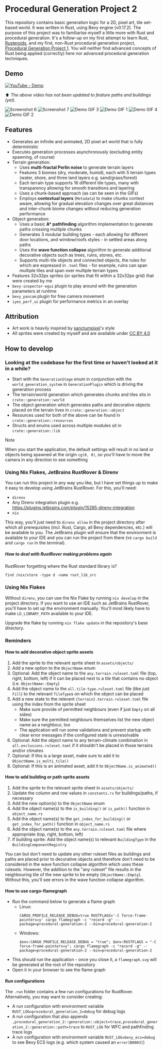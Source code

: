 # Procedural Generation Project 2

This repository contains basic generation logic for a 2D, pixel art, tile set-based world. It was written in Rust,
using Bevy engine (v0.17.2). The purpose of this project was to familiarise myself a little more with Rust and
procedural generation. It's a follow-up on my first attempt to learn
Rust, [Rusteroids](https://github.com/kimgoetzke/rusteroids),
and my first, non-Rust procedural generation
project, [Procedural Generation Project 1](https://github.com/kimgoetzke/procedural-generation-1).
You will neither find advanced concepts of Rust being applied (correctly) here nor advanced procedural generation
techniques.

## Demo

[![YouTube - Demo](https://img.youtube.com/vi/rdGre9dZdgo/0.jpg)](https://www.youtube.com/watch?v=rdGre9dZdgo)

⬆️ _The above video has not been updated to feature paths and buildings (yet)._

![Screenshot 6](assets/ignore/screenshot6.png)
![Screenshot 7](assets/ignore/screenshot7.png)
![Demo GIF 3](assets/ignore/demo3.gif)
![Demo GIF 1](assets/ignore/demo1.gif)
![Demo GIF 4](assets/ignore/demo4.gif)
![Demo GIF 2](assets/ignore/demo2.gif)

## Features

- Generates an infinite and animated, 2D pixel art world that is fully deterministic
- Executes generation processes asynchronously (excluding entity spawning, of course)
- Terrain generation:
    - Uses **multi-fractal Perlin noise** to generate terrain layers
    - Features 3 biomes (dry, moderate, humid), each with 5 terrain types (water, shore, and three land layers e.g.
      sand/grass/forest)
    - Each terrain type supports 16 different tile types, many with transparency allowing for smooth
      transitions and layering
    - Uses a chunk-based approach (as can be seen in the GIFs)
    - Employs **contextual layers** (`Metadata`) to make chunks context aware, allowing for gradual elevation
      changes over great distances and inter-chunk biome changes without reducing generation performance
- Object generation:
    - Uses a basic **A\* pathfinding** algorithm implementation to generate paths crossing multiple chunks
    - Generates 3 modular building types - each allowing for different door locations, and window/roofs styles - in
      settled areas along paths
    - Uses the **wave function collapse** algorithm to generate additional decorative objects such as trees, ruins,
      stones, etc.
    - Supports multi-tile objects and connected objects, the rules for which are expressed in `.toml` files -
      for example, ruins can span multiple tiles and span over multiple terrain types
- Features 32x32px sprites (or sprites that fit within a 32x32px grid) that were created by me
- `bevy-inspector-egui` plugin to play around with the generation parameters at runtime
- `bevy_pancam` plugin for free camera movement
- `iyes_perf_ui` plugin for performance metrics in an overlay

## Attribution

- Art work is heavily inspired by [sanctumpixel](https://sanctumpixel.itch.io/)'s style
- All sprites were created by myself and are available under [CC BY 4.0](https://creativecommons.org/licenses/by/4.0/)

## How to develop

### Looking at the codebase for the first time or haven't looked at it in a while?

- Start with the `GenerationStage` enum in conjunction with the `world_generation_system` in `GenerationPlugin` which is
  driving the generation process
- The terrain/world generation which generates chunks and tiles sits in `crate::generation::world`
- The object generation which generates paths and decorative objects placed on the terrain lives in
  `crate::generation::object`
- Resources used for both of the above can be found in `crate::generation::resources`
- Structs and enums used across multiple modules sit in `crate::generation::lib`

> [!NOTE]
> When you start the application, the default settings will result in no land or objects being spawned at the
> origin `cg(0, 0)`, so you'll have to move the camera in any direction to see something

### Using Nix Flakes, JetBrains RustRover & Direnv

You can run this project in any way you like, but I have set things up to make it easy to develop using JetBrains
RustRover. For this, you'll need:

- `direnv`
- Any Direnv integration plugin e.g. https://plugins.jetbrains.com/plugin/15285-direnv-integration
- `nix`

This way, you'll just need to `direnv allow` in the project directory after which all prerequisites (incl. Rust, Cargo,
all Bevy dependencies, etc.) will be available to you. The JetBrains plugin will ensure that the environment is
available to your IDE and you can run the project from there (vs `cargo build` and `cargo run` in the terminal).

##### How to deal with RustRover making problems again

RustRover forgetting where the Rust standard library is?

```
find /nix/store -type d -name rust_lib_src
```

### Using Nix Flakes

Without `direnv`, you can use the Nix Flake by running `nix develop` in the project directory. If you want to use an IDE
such as JetBrains RustRover, you'll have to set up the environment manually. You'll most likely have to make
`LD_LIBRARY_PATH` available to your IDE.

Upgrade the flake by running `nix flake update` in the repository's base directory.

### Reminders

#### How to add decorative object sprite assets

1. Add the sprite to the relevant sprite sheet in `assets/objects/`
2. Add a new option to the `ObjectName` enum
3. Optional: Add the object name to the `any.terrain.ruleset.toml` file (top, right, bottom, left) if it can be placed
   next to
   a tile that contains no object (i.e. `ObjectName::Empty`)
4. Add the object name to the `all.tile-type.ruleset.toml` file (like just `Fill`) to the relevant `TileType`s on which
   the object can be placed
5. Add a new state to the relevant `{terrain}.terrain.ruleset.toml` file using the index from the sprite sheet
    - Make sure provide of permitted neighbours (even if just `Empty` on all sides)
    - Make sure the permitted neighbours themselves list the new object name as a neighbour, too
    - The application will run some validations and prevent startup with clear error messages if the configured state is
      unresolvable
6. Optional: Add the object name to any terrain-climate combination in `all.exclusions.ruleset.toml` if it shouldn't
   be placed in those terrains and/or climates
7. Optional: If this is a large asset, make sure to add it to `ObjectName.is_multi_tile()`
8. Optional: If this is an animated asset, add it to `ObjectName.is_animated()`

#### How to add building or path sprite assets

1. Add the sprite to the relevant sprite sheet in `assets/objects/`
2. Update the column and row values in `constants.rs` for buildings/paths, if necessary
3. Add the new option(s) to the `ObjectName` enum
4. Add the object name(s) to the `is_building()` or `is_path()` function in `object_name.rs`
5. Add the object name(s) to the `get_index_for_building()` or `get_index_for_path()` function in `object_name.rs`
6. Add the object name(s) to the `any.terrain.ruleset.toml` file where appropriate (top, right, bottom, left)
7. If building sprite: Add the object name(s) to relevant `BuildingType` in the `BuildingComponentRegistry`

You can but don't need to update any other ruleset files as buildings and paths are placed prior to decorative objects
and therefore don't need to be considered in the wave function collapse algorithm which uses these rulesets. However,
the addition to the "any ruleset" file results in the neighbouring tile of the new sprite to be empty
(`ObjectName::Empty`). Without this, you'll see errors in the wave function collapse algorithm.

#### How to use cargo-flamegraph

- Run the command below to generate a flame graph
    - Linux:
      ```shell
      CARGO_PROFILE_RELEASE_DEBUG=true RUSTFLAGS='-C force-frame-pointers=y' cargo flamegraph -c "record -g" --package=procedural-generation-2 --bin=procedural-generation-2
      ```
    - Windows:
      ```pwsh
      $env:CARGO_PROFILE_RELEASE_DEBUG = "true"; $env:RUSTFLAGS = "-C force-frame-pointers=y"; cargo flamegraph -c "record -g" --package=procedural-generation-2 --bin=procedural-generation-2
      ````
- This should run the application - once you close it, a `flamegraph.svg` will be generated at the root of the
  repository
- Open it in your browser to see the flame graph

#### Run configurations

The `.run` folder contains a few run configurations for RustRover. Alternatively, you may want to consider creating:

- A run configuration with environment variable `RUST_LOG=procedural_generation_2=debug` for debug logs
- A run configuration that also appends
  `,procedural_generation_2::generation::object=trace,procedural_generation_2::generation::path=trace` to `RUST_LOG` for
  WFC and pathfinding trace logs
- A run configuration with environment variable `RUST_LOG=bevy_ecs=debug` to see Bevy ECS logs (e.g. which system
  caused an `error[B0003]`)
